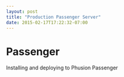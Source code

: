```yaml
---
layout: post
title: "Production Passenger Server"
date: 2015-02-17T17:22:32-07:00
---
```


Passenger
=========

Installing and deploying to Phusion Passenger 